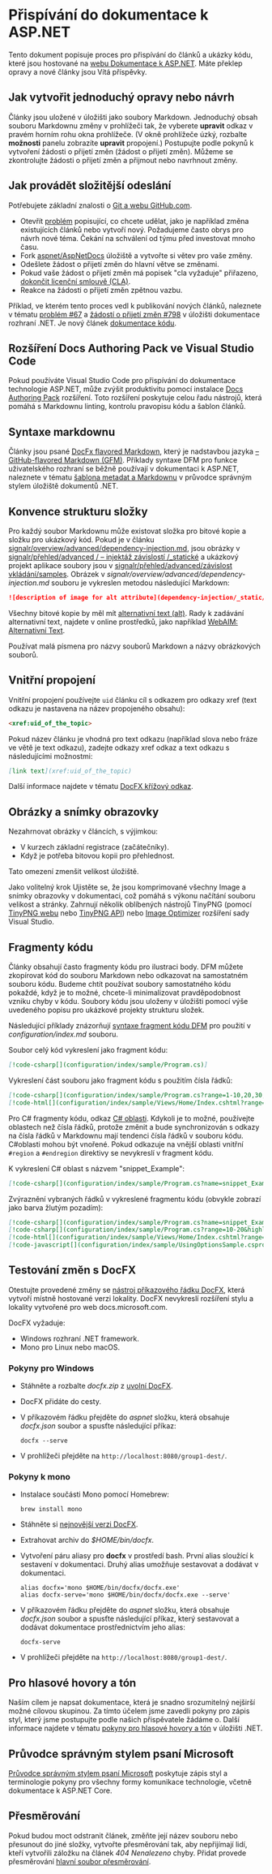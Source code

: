 # <a name="contribute-to-the-aspnet-documentation"></a>Přispívání do dokumentace k ASP.NET

Tento dokument popisuje proces pro přispívání do článků a ukázky kódu, které jsou hostované na [webu Dokumentace k ASP.NET](https://docs.microsoft.com/aspnet/). Máte překlep opravy a nové články jsou Vítá příspěvky.

## <a name="how-to-make-a-simple-correction-or-suggestion"></a>Jak vytvořit jednoduchý opravy nebo návrh

Články jsou uložené v úložišti jako soubory Markdown. Jednoduchý obsah souboru Markdownu změny v prohlížeči tak, že vyberete **upravit** odkaz v pravém horním rohu okna prohlížeče. (V okně prohlížeče úzký, rozbalte **možnosti** panelu zobrazíte **upravit** propojení.) Postupujte podle pokynů k vytvoření žádosti o přijetí změn (žádost o přijetí změn). Můžeme se zkontrolujte žádosti o přijetí změn a přijmout nebo navrhnout změny.

## <a name="how-to-make-a-more-complex-submission"></a>Jak provádět složitější odeslání

Potřebujete základní znalosti o [Git a webu GitHub.com](https://guides.github.com/activities/hello-world/).

* Otevřít [problém](https://github.com/aspnet/AspNetDocs/issues/new) popisující, co chcete udělat, jako je například změna existujících článků nebo vytvoří nový. Požadujeme často obrys pro návrh nové téma. Čekání na schválení od týmu před investovat mnoho času.
* Fork [aspnet/AspNetDocs](https://github.com/aspnet/AspNetDocs/) úložiště a vytvořte si větev pro vaše změny.
* Odešlete žádost o přijetí změn do hlavní větve se změnami.
* Pokud vaše žádost o přijetí změn má popisek "cla vyžaduje" přiřazeno, [dokončit licenční smlouvě (CLA)](https://cla.dotnetfoundation.org/).
* Reakce na žádosti o přijetí změn zpětnou vazbu.

Příklad, ve kterém tento proces vedl k publikování nových článků, naleznete v tématu [problém &num;67](https://github.com/dotnet/docs/issues/67) a [žádostí o přijetí změn &num;798](https://github.com/dotnet/docs/pull/798) v úložišti dokumentace rozhraní .NET. Je nový článek [dokumentace kódu](https://docs.microsoft.com/dotnet/articles/csharp/codedoc).

## <a name="docs-authoring-pack-extension-in-visual-studio-code"></a>Rozšíření Docs Authoring Pack ve Visual Studio Code

Pokud používáte Visual Studio Code pro přispívání do dokumentace technologie ASP.NET, může zvýšit produktivitu pomocí instalace [Docs Authoring Pack](https://marketplace.visualstudio.com/items?itemName=docsmsft.docs-authoring-pack) rozšíření. Toto rozšíření poskytuje celou řadu nástrojů, která pomáhá s Markdownu linting, kontrolu pravopisu kódu a šablon článků.

## <a name="markdown-syntax"></a>Syntaxe markdownu

Články jsou psané [DocFx flavored Markdown](https://dotnet.github.io/docfx/spec/docfx_flavored_markdown.html), který je nadstavbou jazyka [– GitHub-flavored Markdown (GFM)](https://guides.github.com/features/mastering-markdown/). Příklady syntaxe DFM pro funkce uživatelského rozhraní se běžně používají v dokumentaci k ASP.NET, naleznete v tématu [šablona metadat a Markdownu](https://github.com/dotnet/docs/blob/master/styleguide/template.md) v průvodce správným stylem úložiště dokumentů .NET.

## <a name="folder-structure-conventions"></a>Konvence strukturu složky

Pro každý soubor Markdownu může existovat složka pro bitové kopie a složku pro ukázkový kód. Pokud je v článku [signalr/overview/advanced/dependency-injection.md](https://github.com/aspnet/AspNetDocs/blob/master/aspnet/signalr/overview/advanced/dependency-injection.md), jsou obrázky v [signalr/přehled/advanced / – injektáž závislostí /\_statické](https://github.com/aspnet/AspNetDocs/tree/master/aspnet/signalr/overview/advanced/dependency-injection/_static) a ukázkový projekt aplikace soubory jsou v [signalr/přehled/advanced/závislost vkládání/samples](https://github.com/aspnet/AspNetDocs/tree/master/aspnet/signalr/overview/advanced/dependency-injection/samples). Obrázek v *signalr/overview/advanced/dependency-injection.md* souboru je vykreslen metodou následující Markdown:

```md
![description of image for alt attribute](dependency-injection/_static/image1.png)
```

Všechny bitové kopie by měl mít [alternativní text (alt)](https://wikipedia.org/wiki/Alt_attribute). Rady k zadávání alternativní text, najdete v online prostředků, jako například [WebAIM: Alternativní Text](https://webaim.org/techniques/alttext/).

Používat malá písmena pro názvy souborů Markdown a názvy obrázkových souborů.

## <a name="internal-links"></a>Vnitřní propojení

Vnitřní propojení používejte `uid` článku cíl s odkazem pro odkazy xref (text odkazu je nastavena na název propojeného obsahu):

```md
<xref:uid_of_the_topic>
```

Pokud název článku je vhodná pro text odkazu (například slova nebo fráze ve větě je text odkazu), zadejte odkazy xref odkaz a text odkazu s následujícími možnostmi:

```md
[link text](xref:uid_of_the_topic)
```

Další informace najdete v tématu [DocFX křížový odkaz](https://dotnet.github.io/docfx/spec/docfx_flavored_markdown.html#cross-reference).

## <a name="images-and-screenshots"></a>Obrázky a snímky obrazovky

Nezahrnovat obrázky v článcích, s výjimkou:

* V kurzech základní registrace (začátečníky).
* Když je potřeba bitovou kopii pro přehlednost.

Tato omezení zmenšit velikost úložiště.

Jako volitelný krok Ujistěte se, že jsou komprimované všechny Image a snímky obrazovky v dokumentaci, což pomáhá s výkonu načítání souboru velikost a stránky. Zahrnují několik oblíbených nástrojů TinyPNG (pomocí [TinyPNG webu](https://tinypng.com/) nebo [TinyPNG API](https://tinypng.com/developers)) nebo [Image Optimizer](https://marketplace.visualstudio.com/items?itemName=MadsKristensen.ImageOptimizer) rozšíření sady Visual Studio.

## <a name="code-snippets"></a>Fragmenty kódu

Články obsahují často fragmenty kódu pro ilustraci body. DFM můžete zkopírovat kód do souboru Markdown nebo odkazovat na samostatném souboru kódu. Budeme chtít používat soubory samostatného kódu pokaždé, když je to možné, chcete-li minimalizovat pravděpodobnost vzniku chyby v kódu. Soubory kódu jsou uloženy v úložišti pomocí výše uvedeného popisu pro ukázkové projekty strukturu složek.

Následující příklady znázorňují [syntaxe fragment kódu DFM](https://dotnet.github.io/docfx/spec/docfx_flavored_markdown.html#code-snippet) pro použití v *configuration/index.md* souboru.

Soubor celý kód vykreslení jako fragment kódu:

```md
[!code-csharp[](configuration/index/sample/Program.cs)]
```

Vykreslení část souboru jako fragment kódu s použitím čísla řádků:

```md
[!code-csharp[](configuration/index/sample/Program.cs?range=1-10,20,30,40-50]
[!code-html[](configuration/index/sample/Views/Home/Index.cshtml?range=1-10,20,30,40-50]
```

Pro C# fragmenty kódu, odkaz [ C# oblasti](https://docs.microsoft.com/dotnet/csharp/language-reference/preprocessor-directives/preprocessor-region). Kdykoli je to možné, používejte oblastech než čísla řádků, protože změnit a bude synchronizován s odkazy na čísla řádků v Markdownu mají tendenci čísla řádků v souboru kódu. C#oblasti mohou být vnořené. Pokud odkazuje na vnější oblasti vnitřní `#region` a `#endregion` direktivy se nevykreslí v fragment kódu.

K vykreslení C# oblast s názvem "snippet_Example":

```md
[!code-csharp[](configuration/index/sample/Program.cs?name=snippet_Example)]
```

Zvýraznění vybraných řádků v vykreslené fragmentu kódu (obvykle zobrazí jako barva žlutým pozadím):

```md
[!code-csharp[](configuration/index/sample/Program.cs?name=snippet_Example&highlight=1-3,10,20-25)]
[!code-csharp[](configuration/index/sample/Program.cs?range=10-20&highlight=1-3]
[!code-html[](configuration/index/sample/Views/Home/Index.cshtml?range=10-20&highlight=1-3]
[!code-javascript[](configuration/index/sample/UsingOptionsSample.csproj?range=10-20&highlight=1-3]
```

## <a name="test-changes-with-docfx"></a>Testování změn s DocFX

Otestujte provedené změny se [nástroj příkazového řádku DocFX](https://dotnet.github.io/docfx/tutorial/docfx_getting_started.html#2-use-docfx-as-a-command-line-tool), která vytvoří místně hostované verzi lokality. DocFX nevykreslí rozšíření stylu a lokality vytvořené pro web docs.microsoft.com.

DocFX vyžaduje:

* Windows rozhraní .NET framework.
* Mono pro Linux nebo macOS.

### <a name="windows-instructions"></a>Pokyny pro Windows

* Stáhněte a rozbalte *docfx.zip* z [uvolní DocFX](https://github.com/dotnet/docfx/releases).
* DocFX přidáte do cesty.
* V příkazovém řádku přejděte do *aspnet* složku, která obsahuje *docfx.json* soubor a spusťte následující příkaz:

  ```console
  docfx --serve
  ```

* V prohlížeči přejděte na `http://localhost:8080/group1-dest/`.

### <a name="mono-instructions"></a>Pokyny k mono

* Instalace součásti Mono pomocí Homebrew:

  ```console
  brew install mono
  ```

* Stáhněte si [nejnovější verzi DocFX](https://github.com/dotnet/docfx/releases).
* Extrahovat archiv do *$HOME/bin/docfx*.
* Vytvoření páru aliasy pro **docfx** v prostředí bash. První alias sloužící k sestavení v dokumentaci. Druhý alias umožňuje sestavovat a dodávat v dokumentaci.

  ```console
  alias docfx='mono $HOME/bin/docfx/docfx.exe'
  alias docfx-serve='mono $HOME/bin/docfx/docfx.exe --serve'
  ```

* V příkazovém řádku přejděte do *aspnet* složku, která obsahuje *docfx.json* soubor a spusťte následující příkaz, který sestavovat a dodávat dokumentace prostřednictvím jeho alias:

  ```console
  docfx-serve
  ```

* V prohlížeči přejděte na `http://localhost:8080/group1-dest/`.

## <a name="voice-and-tone"></a>Pro hlasové hovory a tón

Naším cílem je napsat dokumentace, která je snadno srozumitelný nejširší možné cílovou skupinou. Za tímto účelem jsme zavedli pokyny pro zápis styl, který jsme postupujte podle našich přispěvatele žádáme o. Další informace najdete v tématu [pokyny pro hlasové hovory a tón](https://github.com/dotnet/docs/blob/master/styleguide/voice-tone.md) v úložišti .NET.

## <a name="microsoft-writing-style-guide"></a>Průvodce správným stylem psaní Microsoft

[Průvodce správným stylem psaní Microsoft](https://docs.microsoft.com/style-guide/welcome/) poskytuje zápis styl a terminologie pokyny pro všechny formy komunikace technologie, včetně dokumentace k ASP.NET Core.

## <a name="redirects"></a>Přesměrování

Pokud budou moct odstranit článek, změňte její název souboru nebo přesunout do jiné složky, vytvořte přesměrování tak, aby nepřijímají lidí, kteří vytvořili záložku na článek *404 Nenalezeno* chyby. Přidat provede přesměrování [hlavní soubor přesměrování](https://github.com/aspnet/AspNetDocs/blob/master/.openpublishing.redirection.json).
